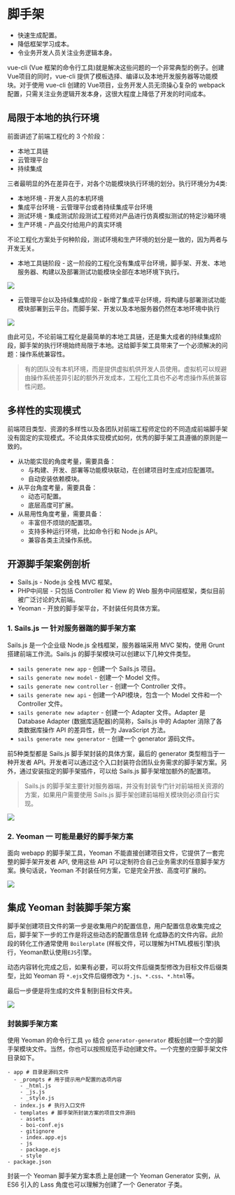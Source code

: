 # 脚手架

- 快速生成配置。
- 降低框架学习成本。
- 令业务开发人员关注业务逻辑本身。

vue-cli (Vue 框架的命令行工具)就是解决这些问题的一个非常典型的例子。创建Vue项目的同时，vue-cli 提供了模板选择、编译以及本地开发服务器等功能模块。对于使用 vue-cli 创建的 Vue项目，业务开发人员无须操心复杂的 webpack 配置，只需关注业务逻辑开发本身，这很大程度上降低了开发的时间成本。

## 局限于本地的执行环境

前面讲述了前端工程化的 3 个阶段： 

- 本地工具链
- 云管理平台
- 持续集成

三者最明显的外在差异在于，对各个功能模块执行环境的划分。执行环境分为4类: 

- 本地环境 - 开发人员的本机环境
- 集成平台环境 - 云管理平台或者持续集成平台环境
- 测试环境 - 集成测试阶段测试工程师对产品进行仿真模拟测试的特定沙箱环境
- 生产环境 - 产品交付给用户的真实环境

不论工程化方案处于何种阶段，测试环境和生产环境的划分是一致的，因为两者与开发无关。

- 本地工具链阶段 - 这一阶段的工程化没有集成平台环境，脚手架、开发、本地服务器、构建以及部署测试功能模块全部在本地环境下执行。

![](http://cdn-blog.liusixin.cn/WX20180810-160454@2x.png)

- 云管理平台以及持续集成阶段 - 新增了集成平台环境，将构建与部署测试功能模块部署到云平台。而脚手架、开发以及本地服务器仍然在本地环境中执行

![](http://cdn-blog.liusixin.cn/WX20180810-160732@2x.png)

由此可见，不论前端工程化是最简单的本地工具链，还是集大成者的持续集成阶段，脚手架的执行环境始终局限于本地。这给脚手架工具带来了一个必须解决的问题：操作系统兼容性。

> 有的团队没有本机环境，而是提供虚拟机供开发人员使用。虚拟机可以规避由操作系统差异引起的额外开发成本，工程化工具也不必考虑操作系统兼容性问题。

## 多样性的实现模式

前端项目类型、资源的多样性以及各团队对前端工程师定位的不同造成前端脚手架没有固定的实现模式。不论具体实现模式如何，优秀的脚手架工具遵循的原则是一致的。

- 从功能实现的角度考量，需要具备：
  - 与构建、开发、部署等功能模块联动，在创建项目时生成对应配置项。
  - 自动安装依赖模块。
- 从平台角度考量，需要具备：
  - 动态可配置。
  - 底层高度可扩展。
- 从易用性角度考量，需要具备：
  - 丰富但不烦琐的配置项。
  - 支持多种运行环境，比如命令行和 Node.js APl。
  - 兼容各类主流操作系统。

## 开源脚手架案例剖析

- Sails.js - Node.js 全栈 MVC 框架。
- PHP中间层 - 只包括 Controller 和 View 的 Web 服务中间层框架，类似目前被广泛讨论的大前端。 
- Yeoman - 开放的脚手架平台，不封装任何具体方案。

### 1. Sails.js 一 针对服务器踹的脚手架方案

Sails.js 是一个企业级 Node.js 全栈框架，服务器端采用 MVC 架构，使用 Grunt 搭建前端工作流。Sails.js 的脚手架模块可以创建以下几种文件类型。

- `sails generate new app` - 创建一个 Sails.js 项目。
- `sails generate new model` - 创建一个 Model 文件。
- `sails generate new controller` - 创建一个 Controller 文件。
- `sails generate new api` - 创建一个API模块，包含一个 Model 文件和一个 Controller 文件。
- `sails generate new adapter` - 创建一个 Adapter 文件。Adapter 是 Database Adapter (数据库适配器)的简称，Sails.js 中的 Adapter 消除了各类数据库操作 API 的差异性，统一为 JavaScript 方法。
- `sails generate new generator` - 创建一个 generator 源码文件。

前5种类型都是 Sails.js 脚手架封装的具体方案，最后的 generator 类型相当于一种开发者 API。开发者可以通过这个入口封装符合团队业务需求的脚手架方案。另外，通过安装指定的脚手架插件，可以给 Sails.js 脚手架增加额外的配置项。

> Sails.js 的脚手架主要针对服务器端，并没有封装专门针对前端相关资源的方案，如果用户需要使用 Sails.js 脚手架创建前端相关模块则必须自行实现。

![](http://cdn-blog.liusixin.cn/WX20180810-162316@2x.png)

### 2. Yeoman 一 可能是最好的脚手架方案

面向 webapp 的脚手架工具，Yeoman 不能直接创建项目文件，它提供了一套完整的脚手架开发者 API, 使用这些 API 可以定制符合自己业务需求的任意脚手架方案。换句话说，Yeoman 不封装任何方案，它是完全开放、高度可扩展的。

![](http://cdn-blog.liusixin.cn/WX20180810-162749@2x.png)

## 集成 Yeoman 封装脚手架方案

脚手架创建项目文件的第一步是收集用户的配置信息，用户配置信息收集完成之后，脚手架下一步的工作是将这些动态的配置信息转 化成静态的文件内容。此阶段的转化工作通常使用 `Boilerplate` (样板文件，可以理解为HTML模板引擎)执行，Yeoman默认使用`EJS`引擎。

动态内容转化完成之后，如果有必要，可以将文件后缀类型修改为目标文件后缀类型，比如 Yeoman 将 `*.ejs`文件后缀修改为 `*.js`、`*.css`、`*.html`等。

最后一步便是将生成的文件复制到目标文件夹。

![](http://cdn-blog.liusixin.cn/WX20180810-163343@2x.png)

### 封装脚手架方案

使用 Yeoman 的命令行工具 `yo` 结合 `generator-generator` 模板创建一个空的脚手架模块文件。当然，你也可以按照规范手动创建文件。一个完整的空脚手架文件目录如下。

```shell
- app # 目录是源码文件
  - _prompts # 用于提示用户配置的选项内容
    - _html.js
    - _js.js
    - _style.js
  - index.js # 执行入口文件
  - templates # 脚手架所封装方案的项目文件源码
    - assets
    - boi-conf.ejs
    - gitignore
    - index.app.ejs
    - js
    - package.ejs
    - style
- package.json
```

封装一个 Yeoman 脚手架方案本质上是创建一个 Yeoman Generator 实例，从 ES6 引入的 Lass 角度也可以理解为创建了一个 Generator 子类。